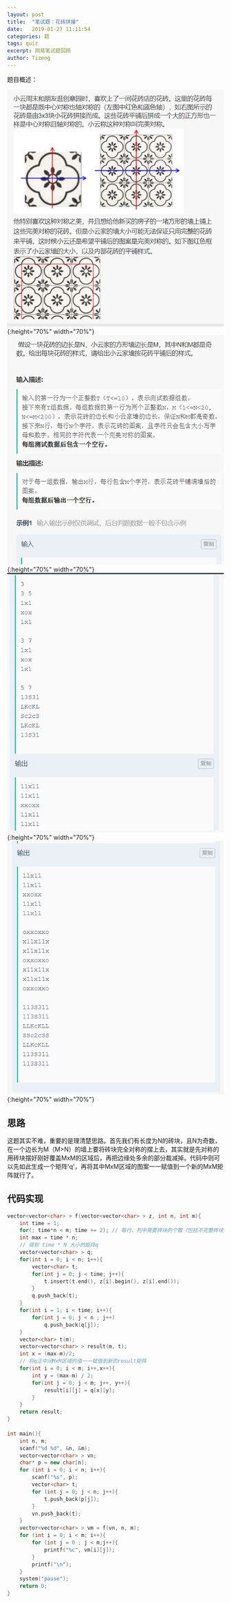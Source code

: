 ```yaml
---
layout: post
title:  "笔试题：花砖拼接"
date:   2019-01-27 11:11:54
categories: 题
tags: quiz
excerpt: 网易笔试题回顾
author: Tizeng
---
```


题目概述：

![brick quiz](https://github.com/tizengyan/images/raw/master/brick1.png){:height="70%" width="70%"}
![brick quiz](https://github.com/tizengyan/images/raw/master/brick2.png){:height="70%" width="70%"}
![brick quiz](https://github.com/tizengyan/images/raw/master/brick3.png){:height="70%" width="70%"}
![brick quiz](https://github.com/tizengyan/images/raw/master/brick4.png){:height="70%" width="70%"}

## 思路

这题其实不难，重要的是理清楚思路。首先我们有长度为N的砖块，且N为奇数，在一个边长为M（M>N）的墙上要将砖块完全对称的摆上去，其实就是先对称的用砖块摆好刚好覆盖MxM的区域后，再把边缘处多余的部分裁减掉。代码中则可以先如此生成一个矩阵'q'，再将其中MxM区域的图案一一赋值到一个新的MxM矩阵就行了。

## 代码实现

```c++
vector<vector<char> > f(vector<vector<char> > z, int n, int m){
    int time = 1;
    for(; time*n < m; time += 2); // 每行、列中需要砖块的个数（包括不完整砖块）
    int max = time * n;
    // 得到 time * N 大小的矩阵q
    vector<vector<char> > q;
    for(int i = 0; i < n; i++){
        vector<char> t;
        for(int j = 0; j < time; j++){
            t.insert(t.end(), z[i].begin(), z[i].end());
        }
        q.push_back(t);
    }
    for(int i = 1; i < time; i++){
        for(int j = 0; j < n ; j++)
            q.push_back(q[j]);
    }
    vector<char> t(m);
    vector<vector<char> > result(m, t);
    int x = (max-m)/2;
    // 将q正中间MxM区域的值一一赋值到新的result矩阵
    for(int i = 0; i < m; i++,x++){
        int y = (max-m) / 2;
        for(int j = 0; j < m; j++, y++){
            result[i][j] = q[x][y];
        }
    }
    return result;
}

int main(){
    int n, m;
    scanf("%d %d", &n, &m);
    vector<vector<char> > vn;
    char* p = new char[n];
    for (int i = 0; i < n; i++){
        scanf("%s", p);
        vector<char> t;
        for (int j = 0; j < n; j++){
            t.push_back(p[j]);
        }
        vn.push_back(t);
    }
    vector<vector<char> > vm = f(vn, n, m);
    for (int i = 0; i < m; i++){
        for (int j = 0 ; j < m;j++){
            printf("%c", vm[i][j]);
        }
        printf("\n");
    }
    system("pause");
    return 0;
}
```
